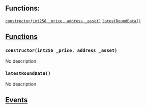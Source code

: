 

## Functions:
[`constructor(int256 _price, address _asset)`](#MockPriceFeedWBTC-constructor-int256-address-)
[`latestRoundData()`](#MockPriceFeedWBTC-latestRoundData--)


## <u>Functions</u>

### `constructor(int256 _price, address _asset)`
No description

### `latestRoundData()`
No description

## <u>Events</u>
